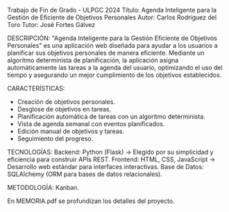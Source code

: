 Trabajo de Fin de Grado - ULPGC 2024
Título: Agenda Inteligente para la Gestión de Eficiente de Objetivos Personales
Autor: Carlos Rodríguez del Toro
Tutor: José Fortes Gálvez

DESCRIPCIÓN:
"Agenda Inteligente para la Gestión Eficiente de Objetivos Personales" es una aplicación web diseñada para ayudar a los usuarios a planificar sus objetivos personales de manera eficiente. Mediante un algoritmo determinista de planificación, la aplicación asigna automáticamente las tareas a la agenda del usuario, optimizando el uso del tiempo y asegurando un mejor cumplimiento de los objetivos establecidos.

CARACTERÍSTICAS:
- Creación de objetivos personales.
- Desglose de objetivos en tareas.
- Planificación automática de tareas con un algoritmo determinista.
- Vista de agenda semanal con eventos planificados.
- Edición manual de objetivos y tareas.
- Seguimiento del progreso.

TECNOLOGÍAS:
Backend: Python (Flask) → Elegido por su simplicidad y eficiencia para construir APIs REST.
Frontend: HTML, CSS, JavaScript → Desarrollo web estándar para interfaces interactivas.
Base de Datos: SQLAlchemy (ORM para bases de datos relacionales).

METODOLOGÍA:
Kanban.

En MEMORIA.pdf se profundizan los detalles del proyecto.

